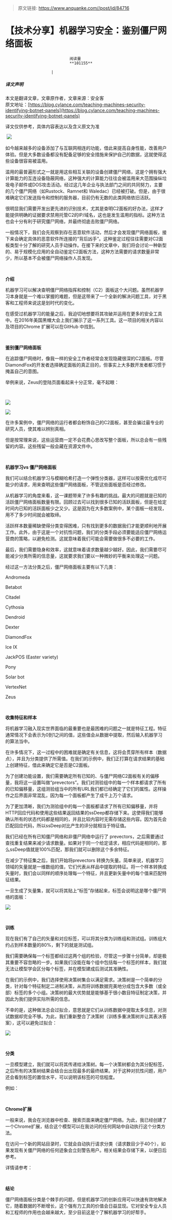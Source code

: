 > 原文链接: https://www.anquanke.com//post/id/84716 


# 【技术分享】机器学习安全：鉴别僵尸网络面板


                                阅读量   
                                **101155**
                            
                        |
                        
                                                                                    



##### 译文声明

本文是翻译文章，文章原作者，文章来源：安全客
                                <br>原文地址：[https://blog.cylance.com/teaching-machines-security-identifying-botnet-panels](https://blog.cylance.com/teaching-machines-security-identifying-botnet-panels)

译文仅供参考，具体内容表达以及含义原文为准

 [![](https://p0.ssl.qhimg.com/t01d47d9f13ed0ac7c2.jpg)](https://p0.ssl.qhimg.com/t01d47d9f13ed0ac7c2.jpg)

如今越来越多的设备添加了与互联网相连的功能，借此来提高自身性能，改善用户体验。但是大多数设备都没有配备足够的安全措施来保护自己的数据，这就使得这些设备很容易被滥用。

滥用的最普遍形式之一就是用这些相互关联的设备创建僵尸网络，这是个拥有强大计算能力的互连设备隐蔽网络，这种强大的计算能力往往会被滥用来大范围操纵垃圾电子邮件或DOS攻击活动。经过这几年企业与执法部门之间的共同努力，主要的几个僵尸网络（如Rustock、Ramnet和 Waledac）已经被打破。但是，由于很难确定它们发送指令和控制的服务器，目前仍有无数的此类网络依旧活跃。

很明显我们需要开发出更先进的识别技术，尤其是查明C2面板的好办法，这样才能提供明确的证据要求禁用托管C2的IP/域名，这也是发生滥用的指标。这种方法也会十分有利于研究僵尸网络，并最终彻底击败僵尸网络。

一般情况下，我们会先观察到存在恶意软件活动，然后才会发现僵尸网络面板，接下来会确定具体的恶意软件所连接的“背后凶手”。这种鉴定过程往往需要对C2面板类型十分了解的研究人员手动操作。在接下来的文章中，我们将会讨论一种新型的、易于规模化应用的全自动鉴定C2面板方法，这种方法需要的请求数量非常少，所以基本不会被僵尸网络操作人员发现。

<br>

**介绍**



机器学习可以解决查明僵尸网络指挥和控制（C2）面板这个大问题。虽然机器学习本身就是一个难以掌握的难题，但是这带来了一个全新的解决问题工具，对于黑客和工程师来说这是划时代的变化。

在感受过机器学习的能量之后，我迫切地想要将其攻破并运用在更多的安全工具中。在2016年美国黑帽大会上我们展示了这一系列工具。这一项目的相关内容以及项目的Chrome 扩展可以在GitHub 中找到。

<br>

**鉴别僵尸网络面板**

在追踪僵尸网络时，像我一样的安全工作者经常会发现隐藏很深的C2面板。尽管DiamondFox的开发者选择确定面板的真正目的，但事实上大多数开发者都习惯于掩盖自己的意图。

举例来说，Zeus的登陆页面看起来十分正常，毫不起眼：

 

[![](https://p0.ssl.qhimg.com/t0123f6a66c986430d0.png)](https://p0.ssl.qhimg.com/t0123f6a66c986430d0.png)

[![](https://p0.ssl.qhimg.com/t01c5158becf67b6074.png)](https://p0.ssl.qhimg.com/t01c5158becf67b6074.png)

在许多案例中，僵尸网络的运行者都会粉饰自己的C2面板，甚至会骗过最专业的研究人员，使其难以辨别真相。

但是按常理来说，这些运营商一定不会花费心思改写整个面板，所以总会有一些残留的内容。这些残留一般会藏在资源文件中。

<br>

**机器学习vs 僵尸网络面板**



我们可以结合机器学习与模糊哈希打造一个弹性分类器，这样可以按需优化成尽可能少的请求，用来查明这些僵尸网络面板，不管这些面板是否经过修改。

从机器学习的角度来看，这一课题带来了许多有趣的挑战。最大的问题就是已知的活跃僵尸网络面板数量有限。回顾过去可以找到很多已知的活跃面板，但是在给定时间内已知的活跃面板少之又少。这是因为在大多数案例中，某个面板一经发现，用不了多少时间就会被取缔。

活跃样本数量稀缺使得分类变得困难，只有找到更多的数据我们才能更顺利地开展工作。此外，由于这是一个对抗性问题，我们的分类手段必须要能适应僵尸网络运营商的策略，以避免检测。这就意味着我们可能会需要做很多不必要的工作。

最后，我们需要隐身和效率，这就意味着请求数量越少越好。因此，我们需要尽可能减少分类所需的信息量，这就要求我们要以一种微妙的平衡来处理这一问题。

经过这一方法分类之后，僵尸网络面板主要有以下几类：

Andromeda

Betabot

Citadel

Cythosia

Dendroid

Dexter

DiamondFox

Ice IX

JackPOS (Easter variety)

Pony

Solar bot

VertexNet

Zeus

<br>

**收集特征和样本**

将机器学习融入现实世界面临的最重要也是最困难的问题之一就是特征工程。特征通常情况下会表示为0到1之间的值，这些值会从数据中提取，然后输入机器学习的算法当中。

在许多情况下，这一过程中的困难就是确定有关信息，这将会贯穿所有样本（数据点），并且为分类提供了所需值。在我们的示例中，我们正打算在请求结果的基础上创建特征，借此来确定它是否是C2面板。

为了创建功能设置，我们需要确定所有已知的、与僵尸网络C2面板有关的偏移量，我将这一设置叫做“prevectors”。我们对测验组中的每一个样本都请求了所有的已知偏移量，这组测验组当中的所有URL我们都已经确定了它们的属性。这样操作之后界面非常混乱，因为每一个面板都产生了成千上万个请求。

为了更加清晰，我们为测验组中的每一个面板都请求了所有已知偏移量，并将HTTP回应代码和使用这些结果返回结果的ssDeep都存储下来。这使得我们能够确认所有的状态代码都是相同的，并且比较内容时无需存储这些内容。因为首先会匹配回应代码，所以ssDeep对比产生的评分就相当于特征值。

我们已经在所有已知僵尸网络和非僵尸网络中运行了 prevectors，之后需要通过查找重复结果来减少请求数量。如果对于同一个给定请求，相应代码是相同的，那么ssDeep值就是100%匹配，那我们就可以删除这个多余特征。

在减少了特征集之后，我们开始将prevectors 转换为矢量。简单来说，机器学习领域的矢量就是一维数组的值，它们代表从样品中提取的特征。将一个样本转换成矢量时，我们会以同样的顺序处理每一个特征，并且更新矢量中的每个值来匹配特征结果。

一旦生成了矢量集，就可以将其贴上“标签”存储起来，标签会说明这是哪个僵尸网络的面板：

[![](https://p5.ssl.qhimg.com/t01714529a436ab95b3.png)](https://p5.ssl.qhimg.com/t01714529a436ab95b3.png)

<br>

**训练**

现在我们有了自己的矢量和对应标签，可以将其分类为训练组和测试组。训练组大约占到样本数量的80%，剩下的就是测试组。

我们需要确保每一个标签都经过这两个组的检验，尽管这一步骤十分简单，却是极其重要不容忽略的一步。如果我们没能在每个组中包括每一个标签的样本，我们就无法让模型学会区分每个标签，并在模型建成后测试其准确性。

在我们的示例中，我们选择使用决策树集合以满足需求。决策树是一个简单的分类，针对每个特征制定二进制决策，从而将训练数据完美地分成包含大多数（或全部）标签的多个小组。决策树的最大优势就是能够基于很小数目特征制定决策，并因此为我们提供实际所需的信息。

不幸的是，这种做法总会过拟合，意思就是它们从训练数据中提取太多信息，对测试数据却完全不够。为此，我们重新整合了决策树（训练多重决策树并让其表决答案），这可以避免过拟合：

[![](https://p3.ssl.qhimg.com/t01ffd2c31420aebf70.png)](https://p3.ssl.qhimg.com/t01ffd2c31420aebf70.png)

<br>

**分类**



一旦模型建立，我们就可以将其传递给决策树。每一个决策树都会为其分配标签，之后所有的决策树结果会结合出出现最多的最终结果。对于这种对抗性问题，用户还会看到标签的置信水平，可以说明该标签的可信程度。

例如：



<br>

**Chrome扩展**

一般来说，我会在浏览器中检查、搜索页面来确定僵尸网络。为此，我已经创建了一个Chrome扩展，结合这个模型可以在我访问的任何网站中自动执行这个分类方法。

在访问一个新的网站目录时，它就会自动执行请求分类（请求数目少于40个），如果发现有关僵尸网络的任何迹象会立刻警告用户。相关结果会存储下来，以便日后参考。

详情请参考：



<br>

**结论**

僵尸网络面板分类是个棘手的问题，但是机器学习的创新应用可以快速有效地解决它，随着数据的不断增长，这个强有力工具的价值会日益显现。它对安全专业人员和工程师的作用也会越来越大，至少目前这是个了解机器学习的好帮手。
